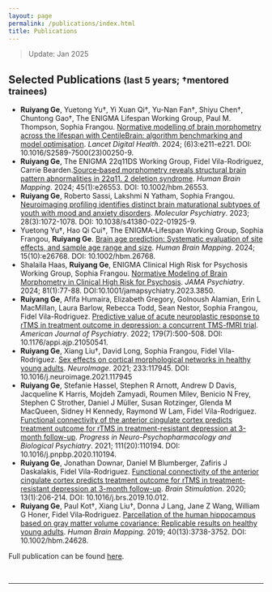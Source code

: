 ```yaml
---
layout: page
permalink: /publications/index.html
title: Publications
---
```


> Update: Jan 2025

## Selected Publications <small>(last 5 years; †mentored trainees)</small>

- **Ruiyang Ge**, Yuetong Yu†, Yi Xuan Qi†, Yu-Nan Fan†, Shiyu Chen†, Chuntong Gao†, The ENIGMA Lifespan Working Group, Paul M. Thompson, Sophia Frangou. [Normative modelling of brain morphometry across the lifespan with CentileBrain: algorithm benchmarking and model optimisation](https://www.thelancet.com/journals/landig/article/PIIS2589-7500(23)00250-9/fulltext?goal=0_fb7d503c0e-6575838914-162581909). <i>Lancet Digital Health</i>. 2024; (6)3:e211-e221. DOI: 10.1016/S2589-7500(23)00250-9.
- **Ruiyang Ge**, The ENIGMA 22q11DS Working Group, Fidel Vila-Rodriguez, Carrie Bearden.[Source‐based morphometry reveals structural brain pattern abnormalities in 22q11. 2 deletion syndrome](https://onlinelibrary.wiley.com/doi/full/10.1002/hbm.26553). <i>Human Brain Mapping</i>. 2024; 45(1):e26553. DOI: 10.1002/hbm.26553.
- **Ruiyang Ge**, Roberto Sassi, Lakshmi N Yatham, Sophia Frangou. [Neuroimaging profiling identifies distinct brain maturational subtypes of youth with mood and anxiety disorders](https://www.nature.com/articles/s41380-022-01925-9). <i>Molecular Psychiatry</i>. 2023; 28(3):1072-1078. DOI: 10.1038/s41380-022-01925-9.
- Yuetong Yu†, Hao Qi Cui†, The ENIGMA‐Lifespan Working Group, Sophia Frangou, **Ruiyang Ge**. [Brain age prediction: Systematic evaluation of site effects, and sample age range and size](https://onlinelibrary.wiley.com/doi/10.1002/hbm.26768). <i>Human Brain Mapping</i>. 2024; 15(10):e26768. DOI: 10.1002/hbm.26768.
- Shalaila Haas, **Ruiyang Ge**, ENIGMA Clinical High Risk for Psychosis Working Group, Sophia Frangou. [Normative Modeling of Brain Morphometry in Clinical High Risk for Psychosis](https://jamanetwork.com/journals/jamapsychiatry/fullarticle/2810624). <i>JAMA Psychiatry</i>. 2024; 81(1):77-88. DOI:10.1001/jamapsychiatry.2023.3850.
- **Ruiyang Ge**, Afifa Humaira, Elizabeth Gregory, Golnoush Alamian, Erin L MacMillan, Laura Barlow, Rebecca Todd, Sean Nestor, Sophia Frangou, Fidel Vila-Rodriguez. [Predictive value of acute neuroplastic response to rTMS in treatment outcome in depression: a concurrent TMS-fMRI trial](https://psychiatryonline.org/doi/full/10.1176/appi.ajp.21050541). <i>American Journal of Psychiatry</i>. 2022; 179(7):500-508. DOI: 10.1176/appi.ajp.21050541.
- **Ruiyang Ge**, Xiang Liu†, David Long, Sophia Frangou, Fidel Vila-Rodriguez. [Sex effects on cortical morphological networks in healthy young adults](https://www.sciencedirect.com/science/article/pii/S1053811921002226). <i>NeuroImage</i>. 2021; 233:117945. DOI: 10.1016/j.neuroimage.2021.117945
- **Ruiyang Ge**, Stefanie Hassel, Stephen R Arnott, Andrew D Davis, Jacqueline K Harris, Mojdeh Zamyadi, Roumen Milev, Benicio N Frey, Stephen C Strother, Daniel J Müller, Susan Rotzinger, Glenda M MacQueen, Sidney H Kennedy, Raymond W Lam, Fidel Vila-Rodriguez. [Functional connectivity of the anterior cingulate cortex predicts treatment outcome for rTMS in treatment-resistant depression at 3-month follow-up](https://www.sciencedirect.com/science/article/pii/S0278584620305108). <i>Progress in Neuro-Psychopharmacology and Biological Psychiatry</i>. 2021; 111(20):110194. DOI: 10.1016/j.pnpbp.2020.110194.
- **Ruiyang Ge**, Jonathan Downar, Daniel M Blumberger, Zafiris J Daskalakis, Fidel Vila-Rodriguez. [Functional connectivity of the anterior cingulate cortex predicts treatment outcome for rTMS in treatment-resistant depression at 3-month follow-up](https://www.sciencedirect.com/science/article/pii/S1935861X1930419X). <i>Brain Stimulation</i>. 2020; 13(1):206-214. DOI: 10.1016/j.brs.2019.10.012.
- **Ruiyang Ge**,  Paul Kot†, Xiang Liu†, Donna J Lang, Jane Z Wang, William G Honer, Fidel Vila‐Rodriguez. [Parcellation of the human hippocampus based on gray matter volume covariance: Replicable results on healthy young adults](). <i>Human Brain Mapping</i>. 2019; 40(13):3738-3752. DOI: 10.1002/hbm.24628.

Full publication can be found [here](https://www.ncbi.nlm.nih.gov/myncbi/ruiyang.ge.1/bibliography/public/).

<br>

---


